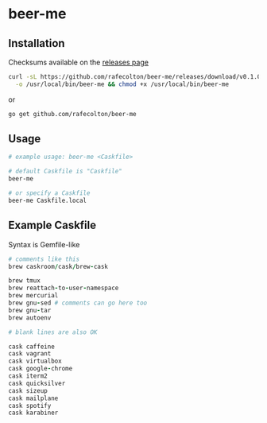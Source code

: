 # beer-me

## Installation

Checksums available on the [releases page](https://github.com/rafecolton/beer-me/releases)

```bash
curl -sL https://github.com/rafecolton/beer-me/releases/download/v0.1.0/beer-me-v0.1.0 \
  -o /usr/local/bin/beer-me && chmod +x /usr/local/bin/beer-me
```

or

```bash
go get github.com/rafecolton/beer-me
```

## Usage

``` bash
# example usage: beer-me <Caskfile>

# default Caskfile is "Caskfile"
beer-me

# or specify a Caskfile
beer-me Caskfile.local
```

## Example Caskfile

Syntax is Gemfile-like

```ruby
# comments like this
brew caskroom/cask/brew-cask

brew tmux
brew reattach-to-user-namespace
brew mercurial
brew gnu-sed # comments can go here too
brew gnu-tar
brew autoenv

# blank lines are also OK

cask caffeine
cask vagrant
cask virtualbox
cask google-chrome
cask iterm2
cask quicksilver
cask sizeup
cask mailplane
cask spotify
cask karabiner
```
